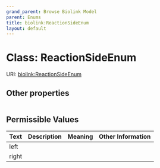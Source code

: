 ```yaml
---
grand_parent: Browse Biolink Model
parent: Enums
title: biolink:ReactionSideEnum
layout: default
---
```


# Class: ReactionSideEnum




URI: [biolink:ReactionSideEnum](https://w3id.org/biolink/vocab/ReactionSideEnum)


## Other properties

|  |  |  |
| --- | --- | --- |

## Permissible Values

| Text | Description | Meaning | Other Information |
| :--- | :---: | :---: | ---: |
| left |  |  |  |
| right |  |  |  |

